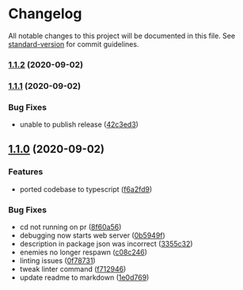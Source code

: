 # Changelog

All notable changes to this project will be documented in this file. See [standard-version](https://github.com/conventional-changelog/standard-version) for commit guidelines.

### [1.1.2](https://github.com/NuclearRedeye/ludumdare32/compare/v1.1.1...v1.1.2) (2020-09-02)

### [1.1.1](https://github.com/NuclearRedeye/ludumdare32/compare/v1.1.0...v1.1.1) (2020-09-02)


### Bug Fixes

* unable to publish release ([42c3ed3](https://github.com/NuclearRedeye/ludumdare32/commit/42c3ed3fb1271d7db7c478f5ca2ba06e54ad1dbe))

## [1.1.0](https://github.com/NuclearRedeye/ludumdare32/compare/v1.0.0...v1.1.0) (2020-09-02)


### Features

* ported codebase to typescript ([f6a2fd9](https://github.com/NuclearRedeye/ludumdare32/commit/f6a2fd9bde4067047095a9d1786bc000733a7177))


### Bug Fixes

* cd not running on pr ([8f60a56](https://github.com/NuclearRedeye/ludumdare32/commit/8f60a560f03552333b170d25845f5ae2f0fffd95))
* debugging now starts web server ([0b5949f](https://github.com/NuclearRedeye/ludumdare32/commit/0b5949fcfd45ea4bff6efd886f23ee010df201fe))
* description in package json was incorrect ([3355c32](https://github.com/NuclearRedeye/ludumdare32/commit/3355c32e63c8bb3843d7a7c909eced5191970ae5))
* enemies no longer respawn ([c08c246](https://github.com/NuclearRedeye/ludumdare32/commit/c08c2468fb5d0a040e3fca48cac5bfd5faa3b743))
* linting issues ([0f78731](https://github.com/NuclearRedeye/ludumdare32/commit/0f78731564f5e0e8fa332e8dbdec3e9dc655e22c))
* tweak linter command ([f712946](https://github.com/NuclearRedeye/ludumdare32/commit/f7129464280a093e11e65335e9e63e5f9f0323fa))
* update readme to markdown ([1e0d769](https://github.com/NuclearRedeye/ludumdare32/commit/1e0d76976c645815ffa4222bde744c9d92f855e5))
